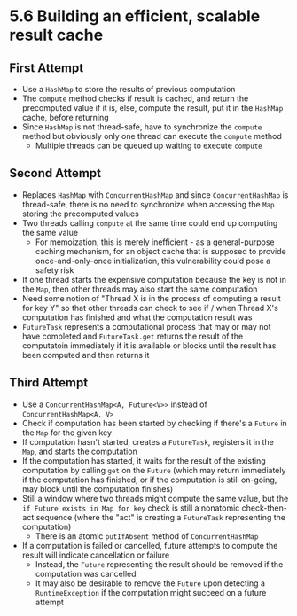 # 5.6 Building an efficient, scalable result cache

## First Attempt

* Use a `HashMap` to store the results of previous computation
* The `compute` method checks if result is cached, and return the precomputed value if it is, else, compute the result, put it in the `HashMap` cache, before returning
* Since `HashMap` is not thread-safe, have to synchronize the `compute` method but obviously only one thread can execute the `compute` method
  * Multiple threads can be queued up waiting to execute `compute`

## Second Attempt

* Replaces `HashMap` with `ConcurrentHashMap` and since `ConcurrentHashMap` is thread-safe, there is no need to synchronize when accessing the `Map` storing the precomputed values
* Two threads calling `compute` at the same time could end up computing the same value
  * For memoization, this is merely inefficient - as a general-purpose caching mechanism, for an object cache that is supposed to provide once-and-only-once initialization, this vulnerability could pose a safety risk
* If one thread starts the expensive computation because the key is not in the `Map`, then other threads may also start the same computation
* Need some notion of "Thread X is in the process of computing a result for key Y" so that other threads can check to see if / when Thread X's computation has finished and what the computation result was
* `FutureTask` represents a computational process that may or may not have completed and `FutureTask.get` returns the result of the computatoin immediately if it is available or blocks until the result has been computed and then returns it

## Third Attempt

* Use a `ConcurrentHashMap<A, Future<V>>` instead of `ConcurrentHashMap<A, V>`
* Check if computation has been started by checking if there's a `Future` in the `Map` for the given key
* If computation hasn't started, creates a `FutureTask`, registers it in the `Map`, and starts the computation
* If the computation has started, it waits for the result of the existing computation by calling `get` on the `Future` (which may return immediately if the computation has finished, or if the computation is still on-going, may block until the computation finishes)
* Still a window where two threads might compute the same value, but the `if Future exists in Map for key` check is still a nonatomic check-then-act sequence (where the "act" is creating a `FutureTask` representing the computation)
  * There is an atomic `putIfAbsent` method of `ConcurrentHashMap`
* If a computation is failed or cancelled, future attempts to compute the result will indicate cancellation or failure
  * Instead, the `Future` representing the result should be removed if the computation was cancelled
  * It may also be desirable to remove the `Future` upon detecting a `RuntimeException` if the computation might succeed on a future attempt
